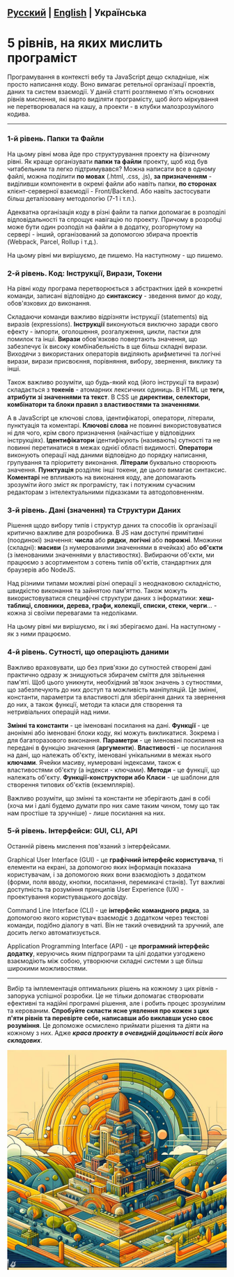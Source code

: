 ## [Русский](five-levels.ru.md) | [English](five-levels.en.md) | Українська

# 5 рівнів, на яких мислить програміст

Програмування в контексті вебу та JavaScript дещо складніше, ніж просто написання коду. Воно вимагає ретельної організації проектів, даних та систем взаємодії. У даній статті розглянемо п'ять основних рівнів мислення, які варто виділяти програмісту, щоб його міркування не перетворювалася на кашу, а проекти - в клубки малозрозумілого кодива.

---

### 1-й рівень. Папки та Файли

На цьому рівні мова йде про структурування проекту на фізичному рівні. Як краще організувати **папки та файли** проекту, щоб код був читабельним та легко підтримувався? Можна написати все в одному файлі, можна поділити **по мовах** (.html, .css, .js), **за призначенням** - виділивши компоненти в окремі файли або навіть папки, **по сторонах** клієнт-серверної взаємодії - Front/Backend. Або навіть застосувати більш деталізовану методологію (7-1 і т.п.).

Адекватна організація коду в різні файли та папки допомагає в розподілі відповідальності та спрощує навігацію по проекту. Причому в розробці може бути один розподіл на файли а в додатку, розгорнутому на сервері - інший, організований за допомогою збирача проектів (Webpack, Parcel, Rollup і т.д.).

На цьому рівні ми вирішуємо, де пишемо. На наступному - що пишемо.

### 2-й рівень. Код: Інструкції, Вирази, Токени

На рівні коду програма перетворюється з абстрактних ідей в конкретні команди, записані відповідно до **синтаксису** - зведення вимог до коду, обов'язкових до виконання.

Складаючи команди важливо відрізняти інструкції (statements) від виразів (expressions). **Інструкції** виконуються виключно заради свого ефекту - імпорти, оголошення, розгалуження, цикли, пастки для помилок та інші. **Вирази** обов'язково повертають значення, що забезпечує їх високу комбінабельність в ще більш складні вирази. Виходячи з використаних операторів виділяють арифметичні та логічні вирази, вирази присвоєння, порівняння, вибору, звернення, виклику та інші.

Також важливо розуміти, що будь-який код (його інструкції та вирази) складається з **токенів** - атомарних лексичних одиниць. В HTML це **теги, атрибути зі значеннями та текст**. В CSS це **директиви, селектори, комбінатори та блоки правил з властивостями та значеннями**.

А в JavaScript це ключові слова, ідентифікаторі, оператори, літерали, пунктуація та коментарі. **Ключові слова** не повинні використовуватися ні для чого, крім свого призначення (найчастіше у відповідних інструкціях). **Ідентифікатори** ідентифікують (називають) сутності та не повинні перетинатися в межах однієї області видимості. **Оператори** виконують операції над даними відповідно до порядку написання, групування та пріоритету виконання. **Літерали** буквально створюють значення. **Пунктуація** розділяє інші токени, де цього вимагає синтаксис. **Коментарі** не впливають на виконання коду, але допомагають зрозуміти його зміст як програмісту, так і потужним сучасним редакторам з інтелектуальними підказками та автодоповненням.

### 3-й рівень. Дані (значення) та Структури Даних

Рішення щодо вибору типів і структур даних та способів їх організації критично важливе для розробника. В JS нам доступні примітивні (поодинокі) значення: **числа** або **рядки**, **логічні** або **порожні**. Множини (складні): **масиви** (з нумерованими значеннями в ячейках) або **об'єкти** (з іменованими значеннями у властивостях). Вибираючи об'єкти, ми працюємо з асортиментом з сотень типів об'єктів, стандартних для браузерів або NodeJS.

Над різними типами можливі різні операції з неоднаковою складністю, швидкістю виконання та зайнятою пам'яттю. Також можуть використовуватися специфічні структури даних з інформатики: **хеш-таблиці, словники, дерева, графи, колекції, списки, стеки, черги**... - кожна зі своїми перевагами та недоліками.

На цьому рівні ми вирішуємо, як і які зберігаємо дані. На наступному - як з ними працюємо.

### 4-й рівень. Сутності, що операціють даними

Важливо враховувати, що без прив'язки до сутностей створені дані практично одразу ж знищуються збирачем сміття для звільнення пам'яті. Щоб цього уникнути, необхідний зв'язок значень з сутностями, що забезпечують до них доступ та можливість маніпуляцій. Це змінні, константи, параметри та властивості для зберігання даних та звернення до них, а також функції, методи та класи для створення та нетривіальних операцій над ними.

**Змінні та константи** - це іменовані посилання на дані. **Функції** - це анонімні або іменовані блоки коду, які можуть викликатися. Зокрема і для багаторазового виконання. **Параметри** - це іменовані посилання на передані в функцію значення (**аргументи**). **Властивості** - це посилання на дані, що належать об'єкту, іменовані унікальними в межах нього **ключами**. Ячейки масиву, нумеровані індексами, також є властивостями об'єкту (а індекси - ключами). **Методи** - це функції, що належать об'єкту. **Функції-конструктори або Класи** - це шаблони для створення типових об'єктів (екземплярів).

Важливо розуміти, що змінні та константи не зберігають дані в собі (хоча ми і далі будемо думати про них саме таким чином, тому що так нам простіше та зручніше) - лише посилання на них.

### 5-й рівень. Інтерфейси: GUI, CLI, API

Останній рівень мислення пов'язаний з інтерфейсами.

Graphical User Interface (GUI) - це **графічний інтерфейс користувача**, ті елементи на екрані, за допомогою яких інформація показана користувачам, і за допомогою яких вони взаємодіють з додатком (форми, поля вводу, кнопки, посилання, перемикачі станів). Тут важливі доступність та розуміння принципів User Experience (UX) - проектування користувацького досвіду.

Command Line Interface (CLI) - це **інтерфейс командного рядка**, за допомогою якого користувач взаємодіє з додатком через текстові команди, подібно діалогу в чаті. Він не такий очевидний та зручний, але досить легко автоматизується.

Application Programming Interface (API) - це **програмний інтерфейс додатку**, керуючись яким підпрограми та цілі додатки узгоджено взаємодіють між собою, утворюючи складні системи з ще більш широкими можливостями.

---

Вибір та імплементація оптимальних рішень на кожному з цих рівнів - запорука успішної розробки. Це не тільки допомагає створювати ефективні та надійні програмні рішення, але і робить процес зрозумілим та керованим. **Спробуйте скласти ясне уявлення про кожен з цих п'яти рівнів та перевірте себе, написавши або виклавши усно своє розуміння**. Це допоможе осмислено приймати рішення та діяти на кожному з них. Адже ***краса проекту в очевидній доцільності всіх його складових***.

![абстрактна ілюстрація](five-layers.jpg)

